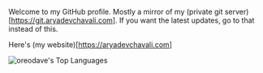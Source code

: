 Welcome to my GitHub profile.  Mostly a mirror of my (private git
server)[https://git.aryadevchavali.com].  If you want the latest updates, go to
that instead of this.

Here's (my website)[https://aryadevchavali.com]

![oreodave's Top Languages](https://github-readme-stats.vercel.app/api/top-langs/?username=oreodave&theme=vue-dark&show_icons=true&hide_border=true&layout=compact)
